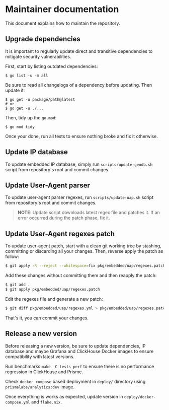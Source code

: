 # Maintainer documentation

This document explains how to maintain the repository.

## Upgrade dependencies

It is important to regularly update direct and transitive dependencies to
mitigate security vulnerabilities.

First, start by listing outdated dependencies:

```shell
$ go list -u -m all
```

Be sure to read all changelogs of a dependency before updating. Then update it:

```shell
$ go get -u package/path@latest
# or
$ go get -u ./...
```

Then, tidy up the `go.mod`:

```shell
$ go mod tidy
```

Once your done, run all tests to ensure nothing broke and fix it otherwise.

## Update IP database

To update embedded IP database, simply run `scripts/update-geodb.sh` script from
repository's root and commit changes.

## Update User-Agent parser

To update user-agent parser regexes, run `scripts/update-uap.sh` script from
repository's root and commit changes.

> **NOTE**: Update script downloads latest regex file and patches it. If an error
occurred during the patch phase, fix it.

## Update User-Agent regexes patch

To update user-agent patch, start with a clean git working tree by stashing,
committing or discarding all your changes. Then, reverse apply the patch as follow:

```sh
$ git apply -R --reject --whitespace=fix pkg/embedded/uap/regexes.patch
```

Add these changes without committing them and then reapply the patch:

```sh
$ git add .
$ git apply pkg/embedded/uap/regexes.patch
```

Edit the regexes file and generate a new patch:

```sh
$ git diff pkg/embedded/uap/regexes.yml > pkg/embedded/uap/regexes.patch
```

That's it, you can commit your changes.

## Release a new version

Before releasing a new version, be sure to update dependencies, IP database
and maybe Grafana and ClickHouse Docker images to ensure compatibility with
latest versions.

Run benchmarks `make -C tests perf` to ensure there is no performance regression
in ClickHouse and Prisme.

Check `docker compose` based deployment in `deploy/` directory using
`prismelabs/analytics:dev` image.

Once everything is works as expected, update version in
`deploy/docker-compose.yml` and `flake.nix`.


